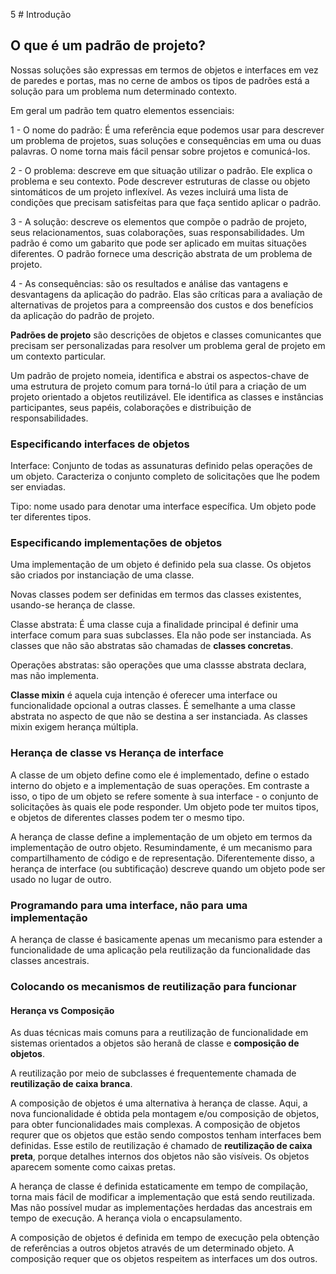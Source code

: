 5 # Introdução
## O que é um padrão de projeto?
Nossas soluções são expressas em termos de objetos e interfaces em vez de paredes e portas, mas no cerne de ambos os tipos de padrões está a solução para um problema num determinado contexto.

Em geral um padrão tem quatro elementos essenciais:

1 - O nome do padrão: É uma referência eque podemos usar para descrever um problema de projetos, suas soluções e consequências em uma ou duas palavras. O nome torna mais fácil pensar sobre projetos e comunicá-los.

2 - O problema: descreve em que situação utilizar o padrão. Ele explica o problema e seu contexto. Pode descrever estruturas de classe ou objeto sintomáticos de um projeto inflexível. As vezes incluirá uma lista de condições que precisam satisfeitas para que faça sentido aplicar o padrão.

3 - A solução: descreve os elementos que compõe o padrão de projeto, seus relacionamentos, suas colaborações,  suas responsabilidades. Um padrão é como um gabarito que pode ser aplicado em muitas situações diferentes. O padrão fornece uma descrição abstrata de um problema de projeto.

4 - As consequências: são os resultados e análise das vantagens e desvantagens da aplicação do padrão. Elas são críticas para a avaliação de alternativas de projetos para a compreensão dos custos e dos benefícios da aplicação do padrão de projeto.

**Padrões de projeto** são descrições de objetos e classes comunicantes que precisam ser personalizadas para resolver um problema geral de projeto em um contexto particular.

Um padrão de projeto nomeia, identifica e abstrai os aspectos-chave de uma estrutura de projeto comum para torná-lo útil para a criação de um projeto orientado a objetos reutilizável. Ele identifica as classes e instâncias participantes, seus papéis, colaborações e distribuição de responsabilidades. 


### Especificando interfaces de objetos
Interface: Conjunto de todas as assunaturas definido pelas operações de um objeto. Caracteriza o conjunto completo de solicitações que lhe podem ser enviadas.

Tipo: nome usado para denotar uma interface específica. Um objeto pode ter diferentes tipos.
### Especificando implementações de objetos
Uma implementação de um objeto é definido pela sua classe. Os objetos são criados por instanciação de uma classe.

Novas classes podem ser definidas em termos das classes existentes, usando-se herança de classe.

Classe abstrata: É uma classe cuja a finalidade principal é definir uma interface comum para suas subclasses. Ela não pode ser instanciada.
As classes que não são abstratas são chamadas de **classes concretas**.

Operações abstratas: são operações que uma classse abstrata declara, mas não implementa.

**Classe mixin** é aquela cuja intenção é oferecer uma interface ou funcionalidade opcional a outras classes. É semelhante a uma classe abstrata no aspecto de que não se destina a ser instanciada. As classes mixin exigem herança múltipla.

### Herança de classe vs Herança de interface
A classe de um objeto define como ele é implementado, define o estado interno do objeto e a implementação de suas operações.
Em contraste a isso, o tipo de um objeto se refere somente à sua interface - o conjunto de solicitações às quais ele pode responder. Um objeto pode ter muitos tipos, e objetos de diferentes classes podem ter o mesmo tipo.

A herança de classe define a implementação de um objeto em termos da implementação de outro objeto. Resumindamente, é um mecanismo para compartilhamento de código e de representação. Diferentemente disso, a herança de interface (ou subtificação) descreve quando um objeto pode ser usado no lugar de outro.

### Programando para uma interface, não para uma implementação

A herança de classe é basicamente apenas um mecanismo para estender a funcionalidade de uma aplicação pela reutilização da funcionalidade das classes ancestrais.

### Colocando os mecanismos de reutilização para funcionar

#### Herança vs Composição
As duas técnicas mais comuns para a reutilização de funcionalidade em sistemas orientados a objetos são heranã de classe e **composição de objetos**.


A reutilização por meio de subclasses é frequentemente chamada de **reutilização de caixa branca**.

A composição de objetos é uma alternativa à herança de classe. Aqui, a nova funcionalidade é obtida pela montagem e/ou composição de objetos, para obter funcionalidades mais complexas. A composição de objetos requrer que os objetos que estão sendo compostos tenham interfaces bem definidas. Esse estilo de reutilização é chamado de **reutilização de caixa preta**, porque detalhes internos dos objetos não são visíveis. Os objetos aparecem somente como caixas pretas.

A herança de classe é definida estaticamente em tempo de compilação, torna mais fácil de modificar a implementação que está sendo reutilizada. Mas não possível mudar as implementações herdadas das ancestrais em tempo de execução. A herança viola o encapsulamento.

A composição de objetos é definida em tempo de execução  pela obtenção de referências a outros objetos através de um determinado objeto. A composição requer que os objetos respeitem as interfaces um dos outros.
